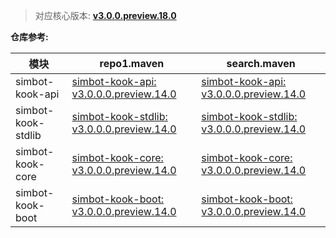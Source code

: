 > 对应核心版本: [**v3.0.0.preview.18.0**](https://github.com/ForteScarlet/simpler-robot/releases/tag/v3.0.0.preview.18.0)

**仓库参考:**

| **模块**             | **repo1.maven**                                                                                                                                           | **search.maven**                                                                                                                                                 |
|--------------------|-----------------------------------------------------------------------------------------------------------------------------------------------------------|------------------------------------------------------------------------------------------------------------------------------------------------------------------|
| simbot-kook-api    | [simbot-kook-api: v3.0.0.0.preview.14.0](https://repo1.maven.org/maven2/love/forte/simbot/component/simbot-component-kook-api/3.0.0.0.preview.14.0)       | [simbot-kook-api: v3.0.0.0.preview.14.0](https://search.maven.org/artifact/love.forte.simbot.component/simbot-component-kook-api/3.0.0.0.preview.14.0/jar)       |
| simbot-kook-stdlib | [simbot-kook-stdlib: v3.0.0.0.preview.14.0](https://repo1.maven.org/maven2/love/forte/simbot/component/simbot-component-kook-stdlib/3.0.0.0.preview.14.0) | [simbot-kook-stdlib: v3.0.0.0.preview.14.0](https://search.maven.org/artifact/love.forte.simbot.component/simbot-component-kook-stdlib/3.0.0.0.preview.14.0/jar) |
| simbot-kook-core   | [simbot-kook-core: v3.0.0.0.preview.14.0](https://repo1.maven.org/maven2/love/forte/simbot/component/simbot-component-kook-core/3.0.0.0.preview.14.0)     | [simbot-kook-core: v3.0.0.0.preview.14.0](https://search.maven.org/artifact/love.forte.simbot.component/simbot-component-kook-core/3.0.0.0.preview.14.0/jar)     |
| simbot-kook-boot   | [simbot-kook-boot: v3.0.0.0.preview.14.0](https://repo1.maven.org/maven2/love/forte/simbot/component/simbot-component-kook-boot/3.0.0.0.preview.14.0)     | [simbot-kook-boot: v3.0.0.0.preview.14.0](https://search.maven.org/artifact/love.forte.simbot.component/simbot-component-kook-boot/3.0.0.0.preview.14.0/jar)     |
